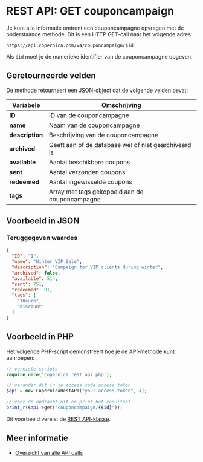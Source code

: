 # REST API: GET couponcampaign

Je kunt alle informatie omtrent een couponcampagne opvragen met de onderstaande methode. 
Dit is een HTTP GET-call naar het volgende adres:

`https://api.copernica.com/v4/couponcampaign/$id`

Als `$id` moet je de numerieke identifier van de couponcampagne opgeven.

## Geretourneerde velden

De methode retourneert een JSON-object dat de volgende velden bevat:

| Variabele         | Omschrijving                                                                      |
|-------------------|-----------------------------------------------------------------------------------|
| **ID**            | ID van de couponcampagne                                                          |
| **name**          | Naam van de couponcampagne                                                        |
| **description**   | Beschrijving van de couponcampagne                                                |
| **archived**      | Geeft aan of de database wel of niet gearchiveerd is                              |
| **available**     | Aantal beschikbare coupons                                                        |
| **sent**          | Aantal verzonden coupons                                                          |
| **redeemed**      | Aantal ingewisselde coupons                                                       |
| **tags**          | Array met tags gekoppeld aan de couponcampagne                                    |

## Voorbeeld in JSON

### Teruggegeven waardes
```json
{
  "ID": "1",
  "name": "Winter VIP Sale",
  "description": "Campaign for VIP clients during winter",
  "archived": false,
  "available": 514,
  "sent": 751,
  "redeemed": 91,
  "tags": [
    "10euro",
    "discount"
  ]
}
```

## Voorbeeld in PHP

Het volgende PHP-script demonstreert hoe je de API-methode kunt aanroepen:

```php
// vereiste scripts
require_once('copernica_rest_api.php');

// verander dit in je access code access token
$api = new CopernicaRestAPI("your-access-token", 4);

// voer de opdracht uit en print het resultaat
print_r($api->get("couponcampaign/{$id}"));
```

Dit voorbeeld vereist de [REST API-klasse](rest-php).

## Meer informatie
* [Overzicht van alle API calls](rest-api)

